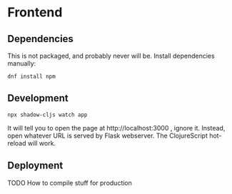 # Frontend

## Dependencies

This is not packaged, and probably never will be. Install dependencies
manually:

```
dnf install npm
```


## Development

```
npx shadow-cljs watch app
```

It will tell you to open the page at http://localhost:3000 , ignore
it. Instead, open whatever URL is served by Flask webserver. The
ClojureScript hot-reload will work.


## Deployment

TODO How to compile stuff for production
